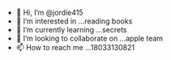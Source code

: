 - 👋 Hi, I’m @jordie415
- 👀 I’m interested in ...reading books
- 🌱 I’m currently learning ...secrets
- 💞️ I’m looking to collaborate on ...apple team
- 📫 How to reach me ...18033130821

<!---
jordie415/jordie415 is a ✨ special ✨ repository because its `README.md` (this file) appears on your GitHub profile.
You can click the Preview link to take a look at your changes.
--->

